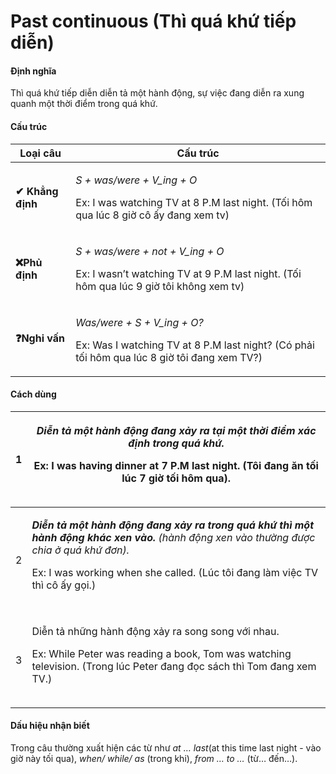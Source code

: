 # &#x20;Past continuous (Thì quá khứ tiếp diễn)

#### Định nghĩa  <a href="#dinh-nghia" id="dinh-nghia"></a>

Thì quá khứ tiếp diễn diễn tả một hành động, sự việc đang diễn ra xung quanh một thời điểm trong quá khứ.

#### Cấu trúc <a href="#cau-truc" id="cau-truc"></a>

| **Loại câu**     | **Cấu trúc**                                                                                                                                |
| ---------------- | ------------------------------------------------------------------------------------------------------------------------------------------- |
| **✔ Khẳng định** | <p><em>S + was/were + V_ing + O</em></p><p>Ex: I was watching TV at 8 P.M last night. (Tối hôm qua lúc 8 giờ cô ấy đang xem tv)</p>         |
| **❌Phủ định**    | <p><em>S + was/were + not + V_ing + O</em></p><p>Ex: I wasn’t watching TV at 9 P.M last night. (Tối hôm qua lúc 9 giờ tôi không xem tv)</p> |
| **❓Nghi vấn**    | <p><em>Was/were + S + V_ing + O?</em></p><p>Ex: Was I watching TV at 8 P.M last night? (Có phải tối hôm qua lúc 8 giờ tôi đang xem TV?)</p> |

#### Cách dùng <a href="#cach-dung" id="cach-dung"></a>

| 1 | <p><em><strong>Diễn tả một hành động đang xảy ra tại một thời điểm xác định trong quá khứ.</strong></em></p><p>Ex: I was having dinner at 7 P.M last night. (Tôi đang ăn tối lúc 7 giờ tối hôm qua).</p><p><img src="https://lh3.googleusercontent.com/ENytp4Vw0tSd-IMr_y-2jLh_RKwmoCDXkqi4bAOL3tOwvq-TzkPaUYYAT7R2nkSSxridMnJFgHbPtDeOz9AXwPPE4JQfrK3LVIhOKVLOfBU3Vl3i37Ndi0bwOrEhT5WRFkHP7-oQ=s0" alt="" data-size="original"></p>                                                |
| - | ----------------------------------------------------------------------------------------------------------------------------------------------------------------------------------------------------------------------------------------------------------------------------------------------------------------------------------------------------------------------------------------------------------------------------------------------------------------------------------- |
| 2 | <p><em><strong>Diễn tả một hành động đang xảy ra trong quá khứ thì một hành động khác xen vào.</strong> (hành động xen vào thường được chia ở quá khứ đơn).</em></p><p>Ex: I was working when she called. (Lúc tôi đang làm việc TV thì cô ấy gọi.)</p><p><img src="https://lh5.googleusercontent.com/kbcUTUL-TCo5TNSHfRjDPrcTuLRjVdGgfc0_hPBTGxP1rFFrIf3TctynMnaqA_MkYaWXUv4wlZ2fZiaMbdO4XvRphNnAV5GSEnY1-R4j2IlemtGJvL_ANVUVpjhXd0O6cCxlykOs=s0" alt="" data-size="original"></p> |
| 3 | <p>Diễn tả những hành động xảy ra song song với nhau.</p><p>Ex: While Peter was reading a book, Tom was watching television. (Trong lúc Peter đang đọc sách thì Tom đang xem TV.)</p><p><img src="https://lh6.googleusercontent.com/sBP-iwwvRaux87YxWGRMg2Kh1zQ2IbVesvFpQD2Ur-0ihedkLcb8dS1v3F60XYs-5WUUwjlbVj31XmTruTU0gA3W4IOGPopdXui83OKIx1mEG8sjd33qHvvpZassISmRFZeorsNj=s0" alt="" data-size="original"></p>                                                                   |

#### Dấu hiệu nhận biết <a href="#dau-hieu-nhan-biet" id="dau-hieu-nhan-biet"></a>

Trong câu thường xuất hiện các từ như _at … last_(at this time last night - vào giờ này tối qua), _when/ while/ as_ (trong khi), _from … to …_  (từ… đến…).&#x20;
